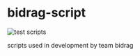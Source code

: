 # bidrag-script

![test scripts](https://github.com/navikt/bidrag-scripts/workflows/test%20scripts/badge.svg)

scripts used in development by team bidrag
 
